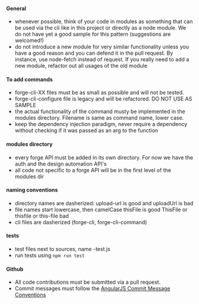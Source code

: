 #### General
- whenever possible, think of your code in modules as something that can be used via the cli like in this project or directly as a node module. We do not have yet a good sample for this pattern (suggestions are welcomed!)
- do not introduce a new module for very similar functionality unless you have a good reason and you can defend it in the pull request. By instance, use node-fetch instead of request. If you really need to
add a new module, refactor out all usages of the old module

#### To add commands
- forge-cli-XX files must be as small as possible and will not be tested. 
- forge-cli-configure file is legacy and will be refactored. DO NOT USE AS SAMPLE
- the actual functionality of the command musty be implemented in the modules directory. Filename is same as command name, lower case. 
- keep the dependency injection paradigm, never require a dependency without checking if it was passed as an arg to the function

#### modules directory
- every forge API must be added in its own directory. For now we have the auth and the design automation API's
- all code not specific to a forge API will be in the first level of the modules dir

#### naming conventions

* directory names are dasherized: upload-url is good and uploadUrl is bad
* file names start lowercase, then camelCase thisFile is good ThisFile or thisfile or this-file bad
* cli files are dasherized (forge-cli, forge-cli-command)

#### tests
- test files next to sources, name <sourcefile>-test.js
- run tests using `npm run test`

#### Github

- All code contributions must be submitted via a pull request.
- Commit messages must follow the [AngularJS Commit Message Conventions](https://docs.google.com/document/d/1QrDFcIiPjSLDn3EL15IJygNPiHORgU1_OOAqWjiDU5Y/)
